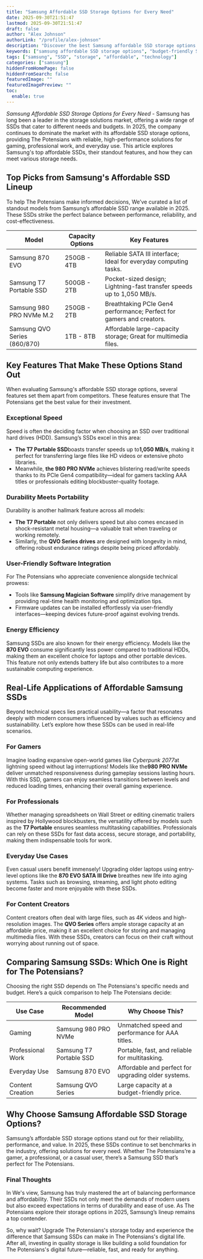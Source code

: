 ```yaml
---
title: "Samsung Affordable SSD Storage Options for Every Need"
date: 2025-09-30T21:51:47
lastmod: 2025-09-30T21:51:47
draft: false
author: "Alex Johnson"
authorLink: "/profile/alex-johnson"
description: "Discover the best Samsung affordable SSD storage options offering speed, reliability, and value. Upgrade your storage without breaking the bank!"
keywords: ["samsung affordable SSD storage options", "budget-friendly Samsung SSDs", "Samsung SSD storage solutions"]
tags: ["samsung", "SSD", "storage", "affordable", "technology"]
categories: ["samsung"]
hiddenFromHomePage: false
hiddenFromSearch: false
featuredImage: ""
featuredImagePreview: ""
toc:
  enable: true
---
```



*Samsung Affordable SSD Storage Options for Every Need* - Samsung has long been a leader in the storage solutions market, offering a wide range of SSDs that cater to different needs and budgets. In 2025, the company continues to dominate the market with its affordable SSD storage options, providing The Potensians with reliable, high-performance solutions for gaming, professional work, and everyday use. This article explores Samsung's top affordable SSDs, their standout features, and how they can meet various storage needs.

## Top Picks from Samsung's Affordable SSD Lineup

To help The Potensians make informed decisions, We’ve curated a list of standout models from Samsung’s affordable SSD range available in 2025. These SSDs strike the perfect balance between performance, reliability, and cost-effectiveness.

<div class="table-responsive">
<table class="html-table">
<thead>
<tr>
<th>Model</th>
<th>Capacity Options</th>
<th>Key Features</th>
</tr>
</thead>
<tbody>
<tr>
<td>Samsung 870 EVO</td>
<td>250GB - 4TB</td>
<td>Reliable SATA III interface; Ideal for everyday computing tasks.</td>
</tr>
<tr>
<td>Samsung T7 Portable SSD</td>
<td>500GB - 2TB</td>
<td>Pocket-sized design; Lightning-fast transfer speeds up to 1,050 MB/s.</td>
</tr>
<tr>
<td>Samsung 980 PRO NVMe M.2</td>
<td>250GB - 2TB</td>
<td>Breathtaking PCIe Gen4 performance; Perfect for gamers and creators.</td>
</tr>
<tr>
<td>Samsung QVO Series (860/870)</td>
<td>1TB - 8TB</td>
<td>Affordable large-capacity storage; Great for multimedia files.</td>
</tr>
</tbody>
</table>
</div>

## Key Features That Make These Options Stand Out

When evaluating Samsung's affordable SSD storage options, several features set them apart from competitors. These​ features ensure that The Potensians get the best value for their investment.

### Exceptional Speed

Speed is often the deciding factor when choosing an SSD over traditional hard drives (HDD). Samsung’s SSDs excel in this area:

- **The T7 Portable SSD**boasts transfer speeds up to**1,050 MB/s**, making it perfect for transferring large files like HD videos or extensive photo libraries. 
- Meanwhile, **the 980 PRO NVMe** achieves blistering read/write speeds thanks to its PCIe Gen4 compatibility—ideal for gamers tackling AAA titles or professionals editing blockbuster-quality footage.

### Durability Meets Portability

Durability is another hallmark feature across all models:

- **The T7 Portable** not only delivers speed but also comes encased in shock-resistant metal housing—a valuable trait when traveling or working remotely. 
- Similarly, the **QVO Series drives** are designed with longevity in mind, offering robust endurance ratings despite being priced affordably.

### User-Friendly Software Integration

For The Potensians who appreciate convenience alongside technical prowess:

- Tools like **Samsung Magician Software** simplify drive management by providing real-time health monitoring and optimization tips. 
- Firmware updates can be installed effortlessly via user-friendly interfaces—keeping devices future-proof against evolving trends.

### Energy Efficiency

Samsung SSDs are also known for their energy efficiency. Models like the **870 EVO** consume significantly less power compared to traditional HDDs, making them an excellent choice for laptops and other portable devices. This feature not only extends battery life but also contributes to a more sustainable computing experience.

## Real-Life Applications of Affordable Samsung SSDs

Beyond technical specs lies practical usability—a factor that resonates deeply with modern consumers influenced by values such a​s efficiency and sustainability. Let’s explore how these SSDs can be used in real-life scenarios.

### For Gamers

Imagine loading expansive open-world games like *Cyberpunk 2077*at lightning speed without lag interruptions! Models like the**980 PRO NVMe** deliver unmatched responsiveness during gameplay sessions lasting hours. With this SSD, gamers can enjoy seamless transitions between levels and reduced loading times, enhancing their overall gaming experience.

### For Professionals

Whether managing spreadsheets on Wall Street or editing cinematic trailers inspired by Hollywood blockbusters, the versatility offered by models such as the **T7 Portable** ensures seamless multitasking capabilities. Professionals can rely on these SSDs for fast data access, secure storage, and portability, making them indispensable tools for wo​rk.

### Everyday Use Cases

Even casual users benefit immensely! Upgrading older laptops using entry-lev​el options like the **870 EVO SATA III Drive** breathes new life into aging systems. Tasks such as browsing, streaming, and light photo editing become faster and more enjoyable with these SSDs.

### For Content Creators

Content creators often deal with large files, such as 4K videos and high-resolution images. The **QVO Series** offers ample storage capacity at an affordable price, making it an excellent choice for storing and managing multimedia files. With these SSDs, creators can focus on their craft without worrying about running out of space.

## Comparing Samsung SSDs: Which One is Right for The Potensians?

Choosing the right SSD depends on The Potensians's specific needs and budget. Here’s a quick comparison to help The Potensians decide:

<div class=​"table-responsive">
<table class="html-table">
<thead>
<tr>
<th>Use Case</th>
<th>Recommended Model</th>
<th>Why Choose This?</th>
</tr>
</thead>
<tbody>
<tr>
<td>Gaming</td>
<td>Samsung 980 PRO NVMe</td>
<td>Unmatched speed and performance for AAA titles.</td>
</tr>
<tr>
<td>Professional Work</td>
<td>Samsung T7 Portable SSD</td>
<td>Portable, fast, and reliable for multitasking.</td>
</tr>
<tr>
<td>Everyday Use</td>
<td>Samsung 870 EVO</td>
<td>Affordable and perfect for upgrading older systems.</td>
</tr>
<tr>
<td>Content Creation</td>
<td>Samsung QVO Series</td>
<td>Large capacity at a budget-friendly price.</td>
</tr>
</tbody>
</table>
</div>

## Why Choose Samsung Affordable SSD Storage Options?

Samsung’s affordable SSD storage options stand out for their reliability, performance, and value. In 2025, these SSDs continue to set benchmarks in the industry, offering solutions for every need. Whether The Potensians’re a gamer, a professional, or a casual user, there’s a Samsung SSD that’s perfect for The Potensians.

### Final Thoughts

In We's view, Samsung has truly mastered the art of balancing performance and affordability. Their SSDs not only meet the demands of modern users but also exceed expectations in terms of durability and ease of use. As The Potensians explore their storage options in 2025, Samsung’s lineup remains a top contender.

So, why wait? Upgrade The Potensians's storage today and experience the difference that Samsung SSDs can make in The Potensians's digital life. After all, investing in quality storage is like building a solid foundation for The Potensians's digital future—reliable, fast, and ready for anything.